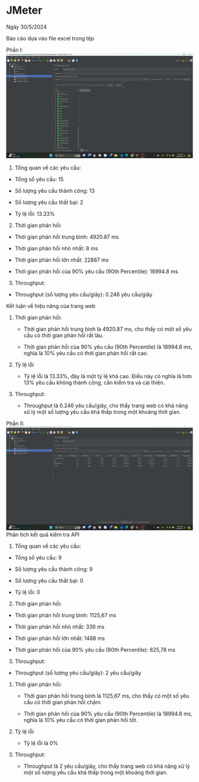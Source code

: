 # JMeter

Ngày 30/5/2024

Báo cáo dựa vào file excel trong tệp

Phần I:
![alt text](1-1.png)
1. Tổng quan về các yêu cầu:

- Tổng số yêu cầu: 15

- Số lượng yêu cầu thành công: 13

- Số lượng yêu cầu thất bại: 2

- Tỷ lệ lỗi: 13.33%

2. Thời gian phản hồi:

- Thời gian phản hồi trung bình: 4920.87 ms

- Thời gian phản hồi nhỏ nhất: 8 ms

- Thời gian phản hồi lớn nhất: 22887 ms

- Thời gian phản hồi của 90% yêu cầu (90th Percentile): 18994.8 ms

3. Throughput:

- Throughput (số lượng yêu cầu/giây): 0.246 yêu cầu/giây

Kết luận về hiệu năng của trang web

1. Thời gian phản hồi:

   - Thời gian phản hồi trung bình là 4920.87 ms, cho thấy có một số yêu cầu có thời gian phản hồi rất lâu.

   - Thời gian phản hồi của 90% yêu cầu (90th Percentile) là 18994.8 ms, nghĩa là 10% yêu cầu có thời gian phản hồi rất cao.

2. Tỷ lệ lỗi

   - Tỷ lệ lỗi là 13.33%, đây là một tỷ lệ khá cao. Điều này có nghĩa là hơn 13% yêu cầu không thành công, cần kiểm tra và cải thiện.

3. Throughput:

   - Throughput là 0.246 yêu cầu/giây, cho thấy trang web có khả năng xử lý một số lượng yêu cầu khá thấp trong một khoảng thời gian.

Phần II:
![alt text](2-1.png)
Phân tích kết quả kiểm tra API

1. Tổng quan về các yêu cầu:

- Tổng số yêu cầu: 9

- Số lượng yêu cầu thành công: 9

- Số lượng yêu cầu thất bại: 0

- Tỷ lệ lỗi: 0

2. Thời gian phản hồi:

- Thời gian phản hồi trung bình: 1125,67 ms

- Thời gian phản hồi nhỏ nhất: 336 ms

- Thời gian phản hồi lớn nhất: 1488 ms

- Thời gian phản hồi của 90% yêu cầu (90th Percentile): 625,78 ms


3. Throughput:

- Throughput (số lượng yêu cầu/giây): 2 yêu cầu/giây

1. Thời gian phản hồi:

   - Thời gian phản hồi trung bình là 1125,67 ms, cho thấy có một số yêu cầu có thời gian phản hồi chậm.

   - Thời gian phản hồi của 90% yêu cầu (90th Percentile) là 18994.8 ms, nghĩa là 10% yêu cầu có thời gian phản hồi tốt.

2. Tỷ lệ lỗi

   - Tỷ lệ lỗi là 0%

3. Throughput:

   - Throughput là 2 yêu cầu/giây, cho thấy trang web có khả năng xử lý một số lượng yêu cầu khá thấp trong một khoảng thời gian.